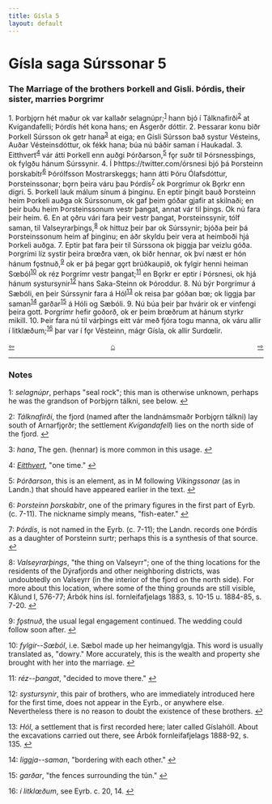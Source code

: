 ```yaml
---
title: Gísla 5
layout: default
---
```


# Gísla saga Súrssonar 5

### The Marriage of the brothers Þorkell and Gisli. Þórdis, their sister, marries Þorgrimr

1\. Þorbj&#x1EB;rn hét maður ok var kallaðr selagnúpr;<sup id="a1">[1](#myfootnote1)</sup> hann bjó í Tálknafirði<sup id="a2">[2](#myfootnote2)</sup> at Kvígandafelli; Þórdís hét kona hans; en Ásgerðr dóttir. 2. Þessarar konu biðr Þorkell Súrsson ok getr hana<sup id="a3">[3](#myfootnote3)</sup> at eiga; en Gísli Súrsson bað systur Vésteins, Auðar Vésteinsdóttur, ok fékk hana; búa nú báðir saman í Haukadal. 3. Eitthvert<sup id="a4">[4](#myfootnote4)</sup> vár átti Þorkell enn auðgi Þórðarson,<sup id="a5">[5](#myfootnote5)</sup> f&#x1EB;r suðr til Þórsnessþings, ok fylgðu hánum Súrssynir. 4. Í Þhttps://twitter.com/órsnesi bjó þá Þorsteinn þorskabítr<sup id="a6">[6](#myfootnote6)</sup> Þórólfsson Mostrarskeggs; hann átti Þóru Ólafsdóttur, Þorsteinssonar; b&#x1EB;rn þeira váru þau Þórdís<sup id="a7">[7](#myfootnote7)</sup> ok Þorgrímur ok B&#x1EB;rkr enn digri. 5. Þorkell lauk málum sínum á þinginu. En eptir þingit bauð Þorsteinn heim Þorkeli auðga ok Súrssonum, ok gaf þeim góðar gjafir at skilnaði; en þeir buðu heim Þorsteinssonum vestr þangat, annat vár til þings. Ok nú fara þeir heim. 6. En at &#x1EB;ðru vári fara þeir vestr þangat, Þorsteinssynir, tólf saman, til Valseyrarþings,<sup id="a8">[8](#myfootnote8)</sup> ok hittuz þeir þar ok Súrssynir; bjóða þeir þá Þorsteinssonum heim af þinginu; en áðr skyldu þeir vera at heimboði hjá Þorkeli auðga. 7. Eptir þat fara þeir til Súrssona ok þiggja þar veizlu góða. Þorgrími líz systir þeira br&oelig;ðra væn, ok biðr hennar, ok því næst er hón hánum f&#x1EB;stnuð,<sup id="a9">[9](#myfootnote9)</sup> ok er þá þegar g&#x1EB;rt brúðkaupið, ok fylgir henni heiman S&oelig;ból<sup id="a10">[10](#myfootnote10)</sup> ok réz Þorgrímr vestr þangat;<sup id="a11">[11](#myfootnote11)</sup> en B&#x1EB;rkr er eptir í Þórsnesi, ok hjá hánum systursynir<sup id="a12">[12](#myfootnote12)</sup> hans Saka-Steinn ok Þóroddur. 8. Nú býr Þorgrímur á Sæbóli, en þeir Súrssynir fara á Hól<sup id="a13">[13](#myfootnote13)</sup> ok reisa þar góðan b&oelig;; ok liggja þar saman<sup id="a14">[14](#myfootnote14)</sup> garðar<sup id="a15">[15](#myfootnote15)</sup> á Hóli og Sæbóli. 9. Nú búa þeir þar hvárir ok er vinfengi þeira gott. Þorgrímr hefir goðorð, ok er þeim br&oelig;ðrum at hánum styrkr mikill. 10. Þeir fara nú til várþings eitt vár með fjóra togu manna, ok váru allir í litklæðum;<sup id="a16">[16](#myfootnote16)</sup> þar var í f&#x1EB;r Vésteinn, mágr Gísla, ok allir Surd&oelig;lir.

<div style="float: left"><a href="http://rcblack.net/Gisla_saga/Gisla_4">⇦</a></div>
<div style="float: right"><a href="http://rcblack.net/Gisla_saga/Gisla_6">⇨</a></div>
<div style="margin: 0 auto; width: 100px;"><a href="http://rcblack.net/Gisla_saga/Gisla_home">&#8962;</a></div>

---

### Notes

<a name="myfootnote1" id="f1">1</a>:
 _selagnúpr_, perhaps "seal rock"; this man is otherwise unknown, perhaps he was the grandson of Þorbj&#x1EB;rn tálkni, see below.
[↩](#a1)

<a name="myfootnote2" id="f2">2</a>:
 _Tálknafirði_, the fjord (named after the landnámsmaðr Þorbj&#x1EB;rn tálkni) lay south of Arnarfj&#x1EB;rðr; the settlement _Kvígandafell_) lies on the north side of the fjord.
[↩](#a2)

<a name="myfootnote3" id="f3">3</a>:
 _hana_, The gen. (hennar) is more common in this usage.
[↩](#a3)

<a name="myfootnote4" id="f4">4</a>:
[_Eitthvert_](http://web.ff.cuni.cz/cgi-bin/uaa_slovnik/gmc_wordclick?cmd=wordclick&word=margar&entry_id=cv:b0122:13&index=166), "one time."
[↩](#a4)

<a name="myfootnote5" id="f5">5</a>:
 _Þórðarson_, this is an element, as in M following _Víkingssonar_ (as in Landn.) that should have appeared earlier in the text.
[↩](#a5)

<a name="myfootnote6" id="f6">6</a>:
 _Þorsteinn þorskabítr_, one of the primary figures in the first part of Eyrb. (c. 7-11). The nickname simply means, "fish-eater."
[↩](#a6)

<a name="myfootnote7" id="f7">7</a>:
 _Þórdis_, is not named in the Eyrb. (c. 7-11); the Landn. records one Þórdís as a daughter of Þorsteinn surtr; perhaps this is a synthesis of that source.
[↩](#a7)

<a name="myfootnote8" id="f8">8</a>:
 _Valseyrarþings_, "the thing on Valseyrr"; one of the thing locations for the residents of the Dýrafjords and other neighboring districts, was undoubtedly on Valseyrr (in the interior of the fjord on the north side). For more about this location, where some of the thing grounds are still visible, Kålund I, 576-77; Árbók hins ísl. fornleifafjelags 1883, s. 10-15 u. 1884-85, s. 7-20.
[↩](#a8)

<a name="myfootnote9" id="f9">9</a>:
 _f&#x1EB;stnuð_, the usual legal engagement continued. The wedding could follow soon after.
[↩](#a9)

<a name="myfootnote10" id="f10">10</a>:
 _fylgir--S&oelig;ból_, i.e. Sæbol made up her heimangylgja. This word is usually translated as, "dowry." More accurately, this is the wealth and property she brought with her into the marriage.
[↩](#a10)

<a name="myfootnote11" id="f11">11</a>:
 _réz--þangat_, "decided to move there."
[↩](#a11)

<a name="myfootnote12" id="f12">12</a>:
 _systursynir_, this pair of brothers, who are immediately introduced here for the first time, does not appear in the Eyrb., or anywhere else. Nevertheless there is no reason to doubt the existence of these brothers.
[↩](#a12)

<a name="myfootnote13" id="f13">13</a>:
 _Hól_, a settlement that is first recorded here; later called  Gíslahóll. About the excavations carried out there, see Árbók fornleifafjelags 1888-92, s. 135.
[↩](#a13)

<a name="myfootnote14" id="f14">14</a>:
 _liggja--saman_, "bordering with each other."
[↩](#a14)

<a name="myfootnote15" id="f15">15</a>:
 _garðar_, "the fences surrounding the tún."
[↩](#a15)

<a name="myfootnote16" id="f16">16</a>:
 _í litkl&oelig;ðum_, see Eyrb. c. 20, 14.
[↩](#a16)
